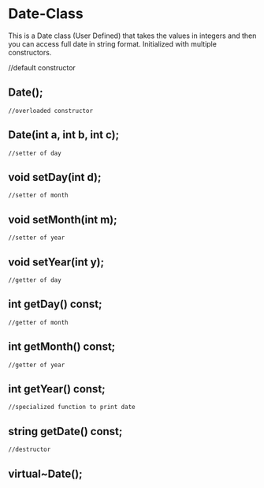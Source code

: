 # Date-Class
This is a Date class (User Defined) that takes the values in integers and then you can access full date in string format. Initialized with multiple constructors.

//default constructor
## Date();
	//overloaded constructor
## Date(int a, int b, int c);
	//setter of day
## void setDay(int d);
	//setter of month
## void setMonth(int m);
	//setter of year
## void setYear(int y);
	//getter of day
## int getDay() const;
	//getter of month
## int getMonth() const;
	//getter of year
## int getYear() const;
	//specialized function to print date
## string getDate() const;
	//destructor
## virtual~Date();
